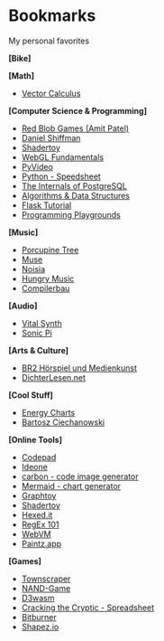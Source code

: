 # Bookmarks
My personal favorites

**\[Bike\]**

**\[Math\]**
- [Vector Calculus](https://www.math.brown.edu/ysulyma/f21-math180/)


**\[Computer Science & Programming\]**
- [Red Blob Games (Amit Patel)](https://www.redblobgames.com/)
- [Daniel Shiffman](https://shiffman.net/)
- [Shadertoy](https://www.shadertoy.com/)
- [WebGL Fundamentals](https://webglfundamentals.org/)
- [PyVideo](https://pyvideo.org/)
- [Python - Speedsheet](https://speedsheet.io/s/python)
- [The Internals of PostgreSQL](https://www.interdb.jp/pg/index.html)
- [Algorithms & Data Structures](https://superstudy.guide/algorithms-data-structures/foundations/algorithmic-concepts)
- [Flask Tutorial](https://blog.miguelgrinberg.com/post/the-flask-mega-tutorial-part-i-hello-world)
- [Programming Playgrounds](https://jvns.ca/blog/2023/04/17/a-list-of-programming-playgrounds/)


**\[Music\]**
- [Porcupine Tree](https://porcupinetree.com/)
- [Muse](https://www.muse.mu/?frontpage=true)
- [Noisia](https://www.noisia.nl/)
- [Hungry Music](https://hungrymusic.fr/)
- [Compilerbau](https://linktr.ee/compilerbau)


**\[Audio\]**
- [Vital Synth](https://vital.audio/)
- [Sonic Pi](https://sonic-pi.net/)


**\[Arts & Culture\]**
- [BR2 Hörspiel und Medienkunst](https://www.br.de/radio/bayern2/sendungen/hoerspiel-und-medienkunst/index.html)
- [DichterLesen.net](https://www.dichterlesen.net/)


**\[Cool Stuff\]**
- [Energy Charts](https://energy-charts.info/?l=de&c=DE)
- [Bartosz Ciechanowski](https://ciechanow.ski/archives/)

**\[Online Tools\]**
- [Codepad](https://codepad.co/)
- [Ideone](https://ideone.com/)
- [carbon - code image generator](https://carbon.now.sh/)
- [Mermaid - chart generator](https://mermaid.live/)
- [Graphtoy](https://graphtoy.com/)
- [Shadertoy](https://www.shadertoy.com/)
- [Hexed.it](https://hexed.it)
- [RegEx 101](https://regex101.com/)
- [WebVM](https://webvm.io/)
- [Paintz.app](https://paintz.app/)

**\[Games\]**
- [Townscraper](https://oskarstalberg.com/Townscaper)
- [NAND-Game](https://nandgame.com/)
- [D3wasm](https://wasm.continuation-labs.com/d3demo/)
- [Cracking the Cryptic - Spreadsheet](https://docs.google.com/spreadsheets/d/1rVqAjm-l_Urjd3TNmIc3SmTmz_OlgSoBuhY7RPgiuRg/edit#gid=1360888032)
- [Bitburner](https://danielyxie.github.io/bitburner/)
- [Shapez.io](https://shapez.io/)
